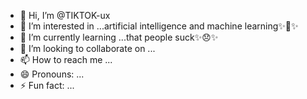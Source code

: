 - 👋 Hi, I’m @TIKTOK-ux
- 👀 I’m interested in ...artificial intelligence and machine learning✨🤖✨
- 🌱 I’m currently learning ...that people suck✨😞✨
- 💞️ I’m looking to collaborate on ...
- 📫 How to reach me ...
- 😄 Pronouns: ...
- ⚡ Fun fact: ...

<!---
TIKTOK-ux/TIKTOK-ux is a ✨ special ✨ repository because its `README.md` (this file) appears on your GitHub profile.
You can click the Preview link to take a look at your changes.
--->
